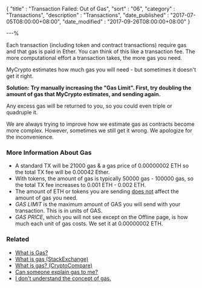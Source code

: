 {
"title"       : "Transaction Failed: Out of Gas",
"sort"        : "06",
"category"    : "Transactions",
"description" : "Transactions",
"date_published" : "2017-07-05T08:00:00+08:00",
"date_modified"  : "2017-09-26T08:00:00+08:00"
}

---%


Each transaction (including token and contract transactions) require gas and that gas is paid in Ether. You can think of this like a transaction fee. The more computational effort a transaction takes, the more gas you need.

MyCrypto estimates how much gas you will need - but sometimes it doesn't get it right.

**Solution: Try manually increasing the "Gas Limit". First, try doubling the amount of gas that MyCrypto estimates, and sending again.**

Any excess gas will be returned to you, so you could even triple or quadruple it.

We are always trying to improve how we estimate gas as contracts become more complex. However, sometimes we still get it wrong. We apologize for the inconvenience.

### More Information About Gas

*   A standard TX will be 21000 gas & a gas price of 0.00000002 ETH so the total TX fee will be 0.00042 Ether.
*   With tokens, the amount of gas is typically 50000 gas - 100000 gas, so the total TX fee increases to 0.001 ETH - 0.002 ETH.
*   The amount of ETH or tokens you are sending <span style="text-decoration: underline;">does not</span> affect the amount of gas you need.
*   <span>_GAS LIMIT_ is the maximum amount of GAS you will send with your transaction. This is in units of GAS.
*   <span>_GAS PRICE_, which you will not see except on the Offline page, is how much each unit of gas costs. We set it at 0.00000002 ETH.</span>

### Related

*   [What is Gas?](https://support.mycrypto.com/gas/what-is-gas-ethereum.html)
*   [What is gas (StackExchange)](https://ethereum.stackexchange.com/questions/3/what-is-gas-and-transaction-fee-in-ethereum)
*   [What is gas? (CryptoCompare)](https://www.cryptocompare.com/coins/guides/what-is-the-gas-in-ethereum/)
*   [Can someone explain gas to me?](https://www.reddit.com/r/ethereum/comments/271qdz/can_someone_explain_the_concept_of_gas_in_ethereum/)
*   [I don't understand the concept of gas.
    ](https://www.reddit.com/r/ethereum/comments/3fnpr1/can_someone_possibly_explain_the_concept_of/)

